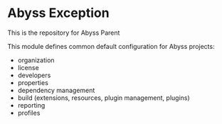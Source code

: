 # Abyss Exception

This is the repository for Abyss Parent 

This module defines common default configuration for Abyss projects:

- organization
- license
- developers
- properties
- dependency management
- build (extensions, resources, plugin management, plugins)
- reporting
- profiles